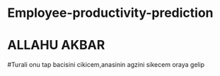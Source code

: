 # Employee-productivity-prediction
# ALLAHU AKBAR
#Turali onu tap bacisini cikicem,anasinin agzini sikecem oraya gelip

